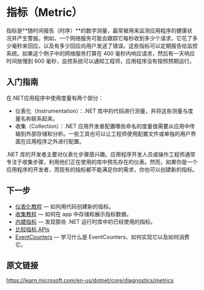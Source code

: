 # 指标（Metric）

指标是**随时间报告（时序）**的数字测量，最常被用来监测应用程序的健康状况并产生警报。例如，一个网络服务可能会跟踪它每秒收到多少个请求，它花了多少毫秒来回应，以及有多少回应向用户发送了错误。这些指标可以定期报告给监控系统。如果这个例子中的网络服务打算在 400 毫秒内响应请求，然后有一天响应时间放慢到 600 毫秒，监控系统可以通知工程师，应用程序没有按照预期运行。

## 入门指南

在.NET应用程序中使用度量有两个部分：

- 仪表化（Instrumentation）：.NET 库中的代码进行测量，并将这些测量与度量名称联系起来。
- 收集（Collection）：.NET 应用开发者配置哪些命名的度量值需要从应用中传输到外部存储和分析。一些工具也可以让工程师使用配置文件或单独的用户界面在应用程序之外进行配置。

.NET 库的开发者主要对仪表化步骤感兴趣。应用程序开发人员或操作工程师通常专注于收集步骤，利用他们正在使用的库中预先存在的仪表。然而，如果你是一个应用程序的开发者，而现有的指标都不能满足你的需求，你也可以创建新的指标。

## 下一步

- [仪表化教程](metrics-instrumentation.md) — 如何用代码创建新的指标。
- [收集教程](metrics-collection.md) — 如何在 app 中存储和展示指标数据。
- [内建指标](available-counters.md) — 发现那些 .NET 运行时库中的已经使用的指标。
- [比较指标 APIs](compare-metric-apis.md)
- [EventCounters](event-counters.md) — 学习什么是 EventCounters、如何实现它以及如何消费它。

## 原文链接

https://learn.microsoft.com/en-us/dotnet/core/diagnostics/metrics